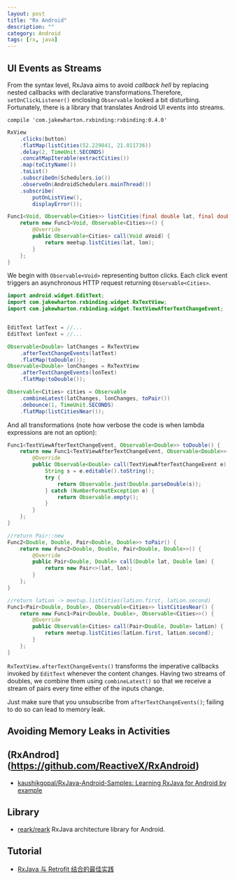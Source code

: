 ```yaml
---
layout: post
title: "Rx Android"
description: ""
category: Android
tags: [rx, java]
---
```


## UI Events as Streams

From the syntax level, RxJava aims to avoid _callback hell_ by replacing nested callbacks with declarative transformations.Therefore, `setOnClickListener()` enclosing `Observable` looked a bit disturbing.
Fortunately, there is a library that translates Android UI events into streams.

```
compile 'com.jakewharton.rxbinding:rxbinding:0.4.0'
```

```java
RxView
    .clicks(button)
    .flatMap(listCities(52.229841, 21.011736))
    .delay(2, TimeUnit.SECONDS)
    .concatMapIterable(extractCities())
    .map(toCityName())
    .toList()
    .subscribeOn(Schedulers.io())
    .observeOn(AndroidSchedulers.mainThread())
    .subscribe(
        putOnListView(),
        displayError());

Func1<Void, Observable<Cities>> listCities(final double lat, final double lon) {
    return new Func1<Void, Observable<Cities>>() {
        @Override
        public Observable<Cities> call(Void aVoid) {
            return meetup.listCities(lat, lon);
        }
    };
}
```

We begin with `Observable<Void>` representing button clicks. Each click event triggers an asynchronous HTTP request returning `Observable<Cities>`.

```java
import android.widget.EditText;
import com.jakewharton.rxbinding.widget.RxTextView;
import com.jakewharton.rxbinding.widget.TextViewAfterTextChangeEvent;


EditText latText = //...
EditText lonText = //...

Observable<Double> latChanges = RxTextView
    .afterTextChangeEvents(latText)
    .flatMap(toDouble());
Observable<Double> lonChanges = RxTextView
    .afterTextChangeEvents(lonText)
    .flatMap(toDouble());

Observable<Cities> cities = Observable
    .combineLatest(latChanges, lonChanges, toPair())
    .debounce(1, TimeUnit.SECONDS)
    .flatMap(listCitiesNear());
```

And all transformations (note how verbose the code is when lambda expressions are not an option):

```java
Func1<TextViewAfterTextChangeEvent, Observable<Double>> toDouble() {
    return new Func1<TextViewAfterTextChangeEvent, Observable<Double>>() {
        @Override
        public Observable<Double> call(TextViewAfterTextChangeEvent e) {
            String s = e.editable().toString();
            try {
                return Observable.just(Double.parseDouble(s));
            } catch (NumberFormatException e) {
                return Observable.empty();
            }
        }
    };
}

//return Pair::new
Func2<Double, Double, Pair<Double, Double>> toPair() {
    return new Func2<Double, Double, Pair<Double, Double>>() {
        @Override
        public Pair<Double, Double> call(Double lat, Double lon) {
            return new Pair<>(lat, lon);
        }
    };
}

//return latLon -> meetup.listCities(latLon.first, latLon.second)
Func1<Pair<Double, Double>, Observable<Cities>> listCitiesNear() {
    return new Func1<Pair<Double, Double>, Observable<Cities>>() {
        @Override
        public Observable<Cities> call(Pair<Double, Double> latLon) {
            return meetup.listCities(latLon.first, latLon.second);
        }
    };
}
```

`RxTextView.afterTextChangeEvents()` transforms the imperative callbacks invoked by `EditText` whenever the content changes. Having two streams of doubles, we combine them using `combineLatest()` so that we receive a stream of pairs every time either of the inputs change.

Just make sure that you unsubscribe from `afterTextChangeEvents()`; failing to do so can lead to memory leak.

## Avoiding Memory Leaks in Activities



## (RxAndrod](https://github.com/ReactiveX/RxAndroid)

- [kaushikgopal/RxJava-Android-Samples: Learning RxJava for Android by example](https://github.com/kaushikgopal/RxJava-Android-Samples)

## Library

- [reark/reark](https://github.com/reark/reark) RxJava architecture library for Android.

## Tutorial

- [RxJava 与 Retrofit 结合的最佳实践](http://gank.io/post/56e80c2c677659311bed9841)
